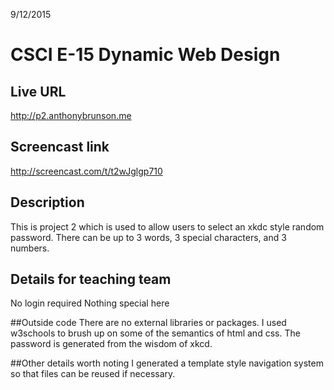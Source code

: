 9/12/2015
# CSCI E-15 Dynamic Web Design

## Live URL
<http://p2.anthonybrunson.me>

## Screencast link
<http://screencast.com/t/t2wJglgp710>

## Description
This is project 2 which is used to allow users to select an xkdc style
random password.  There can be up to 3 words, 3 special characters, and
3 numbers.

## Details for teaching team
No login required
Nothing special here

##Outside code
There are no external libraries or packages.  I used w3schools to
brush up on some of the semantics of html and css. The password
is generated from the wisdom of xkcd.

##Other details worth noting
I generated a template style
navigation system so that files can be reused if necessary.
